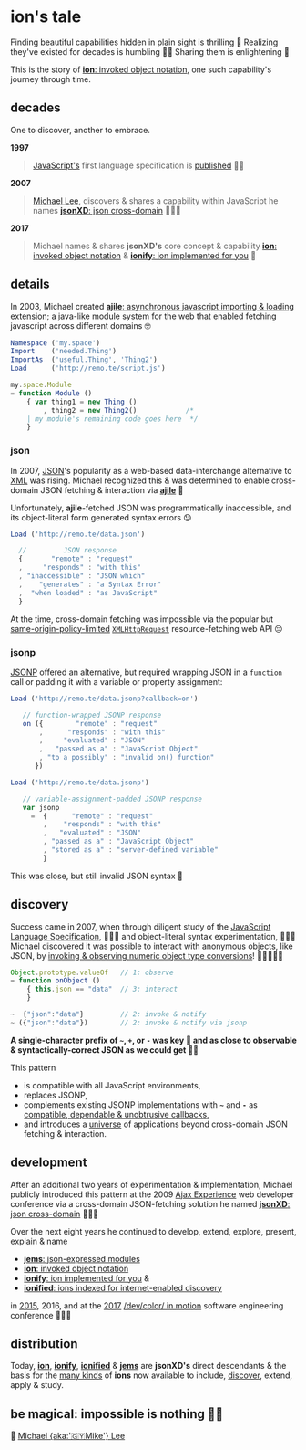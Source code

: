 # ion's tale


Finding beautiful capabilities hidden in plain sight is thrilling 🚀 Realizing they've
existed for decades is humbling 🙇🏾 Sharing them is enlightening 🤎

This is the story of [**ion**: invoked object notation](./ions/ion.md#ion), one such
capability's journey through time.


## decades

One to discover, another to embrace.

**1997**

>[JavaScript's](https://web.archive.org/web/20070916144913/http://wp.netscape.com/newsref/pr/newsrelease67.html)
first language specification is
[published](http://www.ecma-international.org/publications/files/ECMA-ST-ARCH/ECMA-262,%201st%20edition,%20June%201997.pdf)
👏🏾

**2007**

>[Michael Lee](https://github.com/iskitz),
discovers & shares a capability within JavaScript he names
[**jsonXD**: json cross-domain](http://www.slideshare.net/iskitz/using-jsonxd-for-crossdomain-json-exchange)
👨🏾‍💻

**2017**

>Michael names & shares **jsonXD's** core concept & capability
[**ion**: invoked object notation](ions/ion.md#ion)
&
[**ionify**: ion implemented for you](http://api.ionify.net/) 🎉


## details

In 2003, Michael created
[**ajile**: asynchronous javascript importing & loading extension](http://ajile.net);
a java-like module system for the web that enabled fetching javascript across different domains 🤓

```javascript
Namespace ('my.space')
Import    ('needed.Thing')
ImportAs  ('useful.Thing', 'Thing2')
Load      ('http://remo.te/script.js')

my.space.Module
= function Module ()
    { var thing1 = new Thing ()
        , thing2 = new Thing2()            /*
    | my module's remaining code goes here  */
    }
```

### json

In 2007, [JSON](https://en.wikipedia.org/wiki/JSON)'s popularity as a web-based
data-interchange alternative to [XML](https://en.wikipedia.org/wiki/XML) was rising. Michael recognized this & was determined to enable cross-domain JSON fetching & interaction via [**ajile**](http://ajile.net) 🚀

Unfortunately, **ajile**-fetched JSON was programmatically inaccessible, and its
object-literal form generated syntax errors 😓

```javascript
Load ('http://remo.te/data.json')

  //         JSON response
  {       "remote" : "request"
  ,     "responds" : "with this"
  , "inaccessible" : "JSON which"
  ,    "generates" : "a Syntax Error"
  ,  "when loaded" : "as JavaScript"
  }
```
At the time, cross-domain fetching was impossible via the popular but
[same-origin-policy-limited](https://en.wikipedia.org/wiki/Same-origin_policy)
[`XMLHttpRequest`](https://en.wikipedia.org/wiki/XMLHttpRequest)
resource-fetching web API 😔

### jsonp

[JSONP](https://en.wikipedia.org/wiki/JSONP) offered an alternative, but required wrapping
JSON in a `function` call or padding it with a variable or property assignment:

```javascript
Load ('http://remo.te/data.jsonp?callback=on')

   // function-wrapped JSONP response
   on ({        "remote" : "request"
       ,      "responds" : "with this"
       ,     "evaluated" : "JSON"
       ,   "passed as a" : "JavaScript Object"
       , "to a possibly" : "invalid on() function"
      })

Load ('http://remo.te/data.jsonp')

   // variable-assignment-padded JSONP response
   var jsonp
     =  {      "remote" : "request"
        ,    "responds" : "with this"
        ,   "evaluated" : "JSON"
        , "passed as a" : "JavaScript Object"
        , "stored as a" : "server-defined variable"
        }
```
This was close, but still invalid JSON syntax 🤔

## discovery

Success came in 2007, when through diligent study of the 
[JavaScript Language Specification](https://ecma-international.org/publications/files/ECMA-ST-ARCH/ECMA-262,%203rd%20edition,%20December%201999.pdf),
👨🏾‍🏫 and object-literal syntax experimentation, 👨🏾‍🔬 Michael discovered it was possible to
interact with anonymous objects, like JSON, by
[invoking & observing numeric object type conversions](ions/ion.md#function)!
👨🏾‍💻👌🏾

```javascript
Object.prototype.valueOf   // 1: observe
= function onObject ()
    { this.json == "data"  // 3: interact
    }

~  {"json":"data"}         // 2: invoke & notify
~ ({"json":"data"})        // 2: invoke & notify via jsonp
```

**A single-character prefix of `~`, `+`, or `-` was key 🎉 and as close to observable &
syntactically-correct JSON as we could get 👏🏾**

This pattern

+ is compatible with all JavaScript environments,
+ replaces JSONP,
+ complements existing JSONP implementations with **`~`** and **`-`** as
  [compatible, dependable & unobtrusive callbacks](http://api.geonames.org/countryCodeJSON?formatted=true&lat=4.5&lng=59.5&username=demo&style=full&callback=~),
+ and introduces a [universe](http://api.ionify.net/) of applications beyond cross-domain
  JSON fetching & interaction.


## development

After an additional two years of experimentation & implementation, Michael publicly
introduced this pattern at the 2009
[Ajax Experience](http://web.archive.org/web/20090916010056/http://ajaxexperience.techtarget.com:80/conference/html/speakers.html#MLee)
web developer conference via a cross-domain JSON-fetching solution he named
[**jsonXD**: json cross-domain](http://www.slideshare.net/iskitz/using-jsonxd-for-crossdomain-json-exchange)
🙋🏾‍♂️

Over the next eight years he continued to develop, extend, explore, present, explain &
name

+ [**jems**: json-expressed modules](https://jems.ionify.net/)
+ [**ion**: invoked object notation](ions/ion.md#ion)
+ [**ionify**: ion implemented for you](https://api.ionify.net) &
+ [**ionified**: ions indexed for internet-enabled discovery](https://ionified.net)

in
[2015](https://github.com/ionify/jems/blob/24ab93d910334e3bbe05b72869cbb4fd81639e10/about/jems.md#what-are-jems),
2016, and at the
[2017](https://d24wuq6o951i2g.cloudfront.net/img/events/id/301/3017276/assets/70d.wtMi_397_IMG_9393_DoDes.jpg)
[/dev/color/ in motion](https://devcolorinmotion2017.splashthat.com/)
software engineering conference 👨🏾‍💻


## distribution

Today, [**ion**](ions/ion.md#ion),
[**ionify**](https://api.ionify.net/),
[**ionified**](https://ionified.net/) &
[**jems**](https://jems.ionify.net/)
are **jsonXD's** direct descendants & the basis for the [many kinds](ions/lions.md#lions)
of **ions** now available to include, [discover](http://ionified.net/),
extend, apply & study.

## be magical: impossible is nothing 🙌🏾

🤎
[Michael {aka:'🇬🇾Mike'} Lee](https://github.com/iskitz)